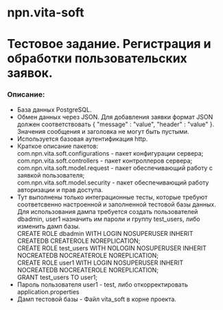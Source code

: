 # npn.vita-soft

<h1>Тестовое задание. Регистрация и обработки пользовательских заявок.</h1>
<h3>Описание:</h3>

<ul>
<li>База данных PostgreSQL.</li>
<li>Обмен данных через JSON. Для добавления заявки формат JSON должен соответствовать 
{ "message" : "value", "header" : "value" }. Значения сообщения и заголовка не могут быть пустыми.</li>
<li>Используется базовая аутентификация http.</li>
<li>Краткое описание пакетов:<br>com.npn.vita.soft.configurations - пакет конфигурации сервера;
<br>com.npn.vita.soft.controllers - пакет контроллеров сервера;
<br>com.npn.vita.soft.model.request - пакет обеспечивающий работу с заявкой пользователя;
<br>com.npn.vita.soft.model.security - пакет обеспечивающий работу авторизации и прав доступа.
</li>
<li>Тут выполнены только интеграционные тесты, которые требуют соответсвенно настроенной и заполненной тестовой базы данных.
Для использования дампа требуется создать пользователей dbadmin, user1 назначить им пароли и группу test_users, либо изменить дамп базы.
<br>CREATE ROLE dbadmin WITH LOGIN NOSUPERUSER INHERIT CREATEDB CREATEROLE NOREPLICATION;
<br>CREATE ROLE test_users WITH NOLOGIN NOSUPERUSER INHERIT NOCREATEDB NOCREATEROLE NOREPLICATION;
<br>CREATE ROLE user1 WITH LOGIN NOSUPERUSER INHERIT NOCREATEDB NOCREATEROLE NOREPLICATION;
<br>GRANT test_users TO user1;
</li>
<li>Пароль пользователя user1 - test, либо откорректировать application.properties</li>
<li>Дамп тестовой базы  - Файл vita_soft в корне проекта.</li>
</ul>

